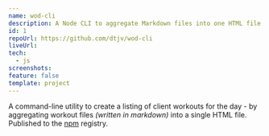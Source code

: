 ```yaml
---
name: wod-cli
description: A Node CLI to aggregate Markdown files into one HTML file.
id: 1
repoUrl: https://github.com/dtjv/wod-cli
liveUrl:
tech:
  - js
screenshots:
feature: false
template: project
---
```


<!-- intro -->

A command-line utility to create a listing of client workouts for the day - by
aggregating workout files _(written in markdown)_ into a single HTML file.
Published to the [npm](https://www.npmjs.com/package/@dtjv/wod-cli) registry.

<!-- intro -->
